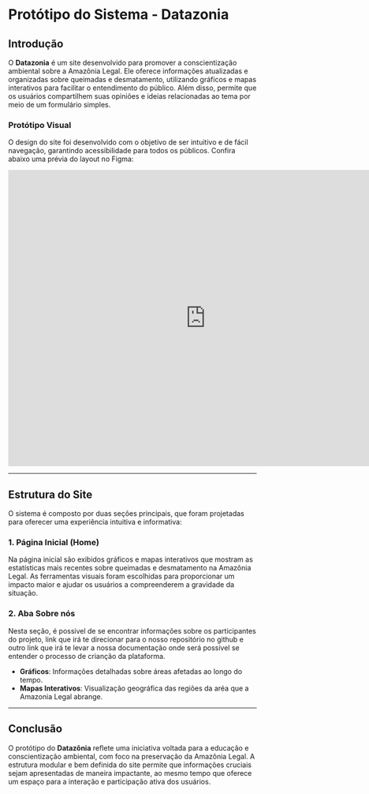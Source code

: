 # Protótipo do Sistema - Datazonia

## Introdução

O **Datazonia** é um site desenvolvido para promover a conscientização ambiental sobre a Amazônia Legal. Ele oferece informações atualizadas e organizadas sobre queimadas e desmatamento, utilizando gráficos e mapas interativos para facilitar o entendimento do público. Além disso, permite que os usuários compartilhem suas opiniões e ideias relacionadas ao tema por meio de um formulário simples.

### Protótipo Visual

O design do site foi desenvolvido com o objetivo de ser intuitivo e de fácil navegação, garantindo acessibilidade para todos os públicos. Confira abaixo uma prévia do layout no Figma:

<iframe
  src="https://www.figma.com/embed?embed_host=share&url=https://www.figma.com/proto/fctzH8zN5fNSi8kJrPfdjB/Pr%C3%B3totipo?node-id=8-2&node-type=canvas&t=InQMkgO6EkkmNqLR-0&scaling=scale-down&content-scaling=fixed&page-id=0%3A1&starting-point-node-id=8%3A2"
  width="800"
  height="600"
  style="border: none;"
  allowfullscreen
></iframe>

---

## Estrutura do Site

O sistema é composto por duas seções principais, que foram projetadas para oferecer uma experiência intuitiva e informativa:

### 1. **Página Inicial (Home)**  
Na página inicial são exibidos gráficos e mapas interativos que mostram as estatísticas mais recentes sobre queimadas e desmatamento na Amazônia Legal. As ferramentas visuais foram escolhidas para proporcionar um impacto maior e ajudar os usuários a compreenderem a gravidade da situação.

### 2. **Aba Sobre nós**  
Nesta seção, é possivel de se encontrar informações sobre os participantes do projeto, link que irá te direcionar para o nosso repositório no github e outro link que irá te levar a nossa documentação onde será possivel se entender o processo de crianção da plataforma.

- **Gráficos**: Informações detalhadas sobre áreas afetadas ao longo do tempo.  
- **Mapas Interativos**: Visualização geográfica das regiões da aréa que a Amazonia Legal abrange.  



---

## Conclusão

O protótipo do **Datazônia** reflete uma iniciativa voltada para a educação e conscientização ambiental, com foco na preservação da Amazônia Legal. A estrutura modular e bem definida do site permite que informações cruciais sejam apresentadas de maneira impactante, ao mesmo tempo que oferece um espaço para a interação e participação ativa dos usuários.